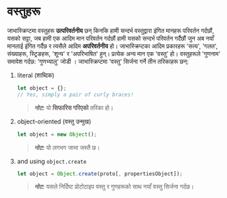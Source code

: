 # वस्तुहरू

जाभास्क्रिप्टमा वस्तुहरू **उत्परिवर्तनीय** छन् किनकि हामी सन्दर्भ वस्तुद्वारा इंगित मानहरू परिवर्तन गर्दछौं, यसको सट्टा, जब हामी एक आदिम मान परिवर्तन गर्दछौं हामी यसको सन्दर्भ परिवर्तन गर्दैछौं जुन अब नयाँ मानलाई इंगित गर्दैछ र त्यसैले आदिम **अपरिवर्तनीय** हो। जाभास्क्रिप्टका आदिम प्रकारहरू 'सत्य', 'गलत', संख्याहरू, स्ट्रिङहरू, 'शून्य' र 'अपरिभाषित' हुन्। प्रत्येक अन्य मान एक 'वस्तु' हो। वस्तुहरूले 'गुणनाम' समावेश गर्दछ: 'गुणभ्यालु' जोडी । जाभास्क्रिप्टमा 'वस्तु' सिर्जना गर्ने तीन तरिकाहरू छन्:

1. literal (शाब्दिक)

    ```javascript
    let object = {};
    // Yes, simply a pair of curly braces!
    ```

    > _**नोट:**_ यो **सिफारिस गरिएको** तरिका हो।

2. object-oriented (वस्तु उन्मुख)

    ```javascript
    let object = new Object();
    ```
    > _**नोट:**_ यो लगभग जाभा जस्तै छ।

3.  and using `object.create`

    ```javascript
    let object = Object.create(proto[, propertiesObject]);
    ```

    > _**नोट:**_ यसले निर्दिष्ट प्रोटोटाइप वस्तु र गुणहरूको साथ नयाँ वस्तु सिर्जना गर्दछ।

